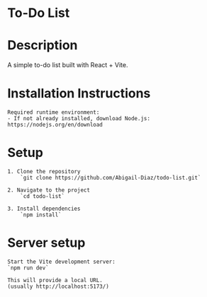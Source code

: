# To-Do List

# Description
A simple to-do list built with React + Vite.

# Installation Instructions
    Required runtime environment:
    - If not already installed, download Node.js: 
    https://nodejs.org/en/download
   
   # Setup
    1. Clone the repository    
        `git clone https://github.com/Abigail-Diaz/todo-list.git`
    
    2. Navigate to the project
        `cd todo-list`
    
    3. Install dependencies
        `npm install`    

# Server setup
    Start the Vite development server:
    `npm run dev`

    This will provide a local URL.
    (usually http://localhost:5173/)